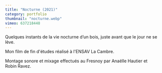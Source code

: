 ```yaml
---
title: "Nocturne (2021)"
category: portfolio
thumbnail: "nocturne.webp"
vimeo: 637218448
---
```




Quelques instants de la vie nocturne d’un bois, juste avant que le jour ne se lève.

Mon film de fin d'études réalisé à l'ENSAV La Cambre.

Montage sonore et mixage effectués au Fresnoy par Anaëlle Hautier et Robin Ravez.